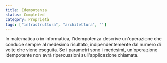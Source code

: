 ```yaml
---
title: Idempotenza
status: Completed
category: Proprietà
tags: ["infrastruttura", "architettura", ""]
---
```


In matematica o in informatica, l'idempotenza descrive un'operazione che conduce sempre al medesimo risultato, indipendentemente dal numero di volte che viene eseguita.
Se i parametri sono i medesimi, un'operazione idempotente non avrà ripercussioni sull'applicazione chiamata.
